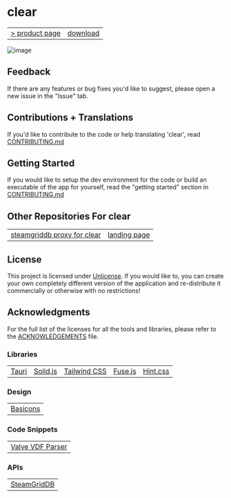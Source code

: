 # clear

<table>
<tbody>
<tr>
<td><a href="https://clear.adithya.zip/" target="_blank">> product page</a></td>
<td><a href="https://github.com/adithyasource/clear/releases/tag/1.0.0">download</a></td>
</tr>
</tbody>
</table>

![image](https://github.com/adithyasource/clear/assets/140549783/bd4dae97-4b0b-466f-a1ff-570ae05a0eec)

## Feedback

If there are any features or bug fixes you'd like to suggest, please open a new issue in the "Issue" tab.

## Contributions + Translations

If you'd like to contribute to the code or help translating 'clear', read [CONTRIBUTING.md](https://github.com/adithyasource/clear/blob/main/CONTRIBUTING.md)

## Getting Started

If you would like to setup the dev environment for the code or build an executable of the app for yourself, read the "getting started" section in [CONTRIBUTING.md](https://github.com/adithyasource/clear/blob/main/CONTRIBUTING.md)

## Other Repositories For clear

<table>
<tbody>
<tr>
<td><a href="https://github.com/adithyasource/clear-api" target="_blank">steamgriddb proxy for clear</a></td>
<td><a href="https://github.com/adithyasource/clear-website" target="_blank">landing page</a></td>
</tr>
</tbody>
</table>

## License

This project is licensed under [Unlicense](https://unlicense.org).
If you would like to, you can create your own completely different version of the application and re-distribute it commercially or otherwise with no restrictions!

## Acknowledgments

For the full list of the licenses for all the tools and libraries, please refer to the [ACKNOWLEDGEMENTS](https://github.com/adithyasource/clear/blob/main/ACKNOWLEDGEMENTS) file.

### Libraries


<table>
<tbody>
<tr>
<td><a href="https://tauri.app" target="_blank">Tauri</a></td>
<td><a href="https://www.solidjs.com" target="_blank">Solid.js</a></td>
<td><a href="https://tailwindcss.com" target="_blank">Tailwind CSS</a></td>
<td><a href="https://www.fusejs.io" target="_blank">Fuse.js</a></td>
<td><a href="https://kushagra.dev/lab/hint/" target="_blank">Hint.css</a></td>
</tr>
</tbody>
</table>


### Design

<table>
<tbody>
<tr>
<td><a href="https://basicons.xyz" target="_blank">Basicons</a></td>
</tr>
</tbody>
</table>


### Code Snippets

<table>
<tbody>
<tr>
<td><a href="https://github.com/node-steam/vdf" target="_blank">Valve VDF Parser</a></td>
</tr>
</tbody>
</table>


### APIs

<table>
<tbody>
<tr>
<td><a href="https://www.steamgriddb.com/api/v2" target="_blank">SteamGridDB</a></td>
</tr>
</tbody>
</table>
